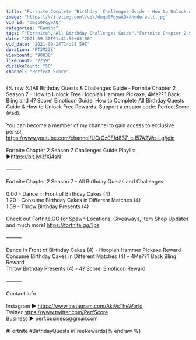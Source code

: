 ```yaml
---
title: "Fortnite Complete 'Birthday' Challenges Guide - How to Unlock All Free Birthday Rewards"
image: "https:\/\/i.ytimg.com\/vi\/dmqb0PgywAQ\/hqdefault.jpg"
vid_id: "dmqb0PgywAQ"
categories: "Gaming"
tags: ["Fortnite","All Birthday Challenges Guide","Fortnite Chapter 2 Season 8 Birthday Challenges"]
date: "2021-09-30T01:41:56+03:00"
vid_date: "2021-09-24T14:28:59Z"
duration: "PT3M22S"
viewcount: "90838"
likeCount: "2259"
dislikeCount: "50"
channel: "Perfect Score"
---
```

{% raw %}All Birthday Quests &amp; Challenges Guide - Fortnite Chapter 2 Season 7 - How to Unlock Free Hooplah Hammer Pickaxe, 4Me??? Back Bling and 4? Score! Emoticon Guide. How to Complete All Birthday Quests Guide &amp; How to Unlock Free Rewards. Support a creator code: PerfectScore (#ad).<br /><br />You can become a member of my channel to gain access to exclusive perks!<br /><a rel="nofollow" target="blank" href="https://www.youtube.com/channel/UCrCz0Ffd83Z_eJ57A2We-Lg/join">https://www.youtube.com/channel/UCrCz0Ffd83Z_eJ57A2We-Lg/join</a><br /><br />Fortnite Chapter 2 Season 7 Challenges Guide Playlist ►<a rel="nofollow" target="blank" href="https://bit.ly/3fXi4sN">https://bit.ly/3fXi4sN</a><br /><br />———<br /><br />Fortnite Chapter 2 Season 7 - All Birthday Quests and Challenges<br /><br />0:00 - Dance in Front of Birthday Cakes (4)<br />1:20 - Consume Birthday Cakes in Different Matches (4)<br />1:59 - Throw Birthday Presents (4)<br /><br />Check out Fortnite.GG for Spawn Locations, Giveaways, Item Shop Updates and much more! <a rel="nofollow" target="blank" href="https://fortnite.gg/?ps">https://fortnite.gg/?ps</a><br /><br />———<br /><br />Dance in Front of Birthday Cakes (4) - Hooplah Hammer Pickaxe Reward<br />Consume Birthday Cakes in Different Matches (4) - 4Me??? Back Bling Reward<br />Throw Birthday Presents (4) - 4? Score! Emoticon Reward<br /><br />———<br /><br />Contact Info<br /><br />Instagram ► <a rel="nofollow" target="blank" href="https://www.instagram.com/AkiVsTheWorld">https://www.instagram.com/AkiVsTheWorld</a><br />Twitter  <a rel="nofollow" target="blank" href="https://www.twitter.com/PerfScore">https://www.twitter.com/PerfScore</a><br />Business ► perf.business@gmail.com<br /><br />#Fortnite #BirthdayQuests #FreeRewards{% endraw %}
